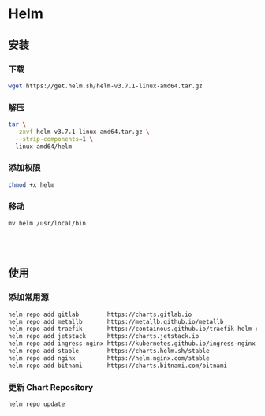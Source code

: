 # Helm

## 安装

### 下载

```bash
wget https://get.helm.sh/helm-v3.7.1-linux-amd64.tar.gz
```

### 解压

```bash
tar \
  -zxvf helm-v3.7.1-linux-amd64.tar.gz \
  --strip-components=1 \
  linux-amd64/helm
```

### 添加权限

```bash
chmod +x helm
```

### 移动

```
mv helm /usr/local/bin
```

<br />
<br />

## 使用

### 添加常用源

```bash
helm repo add gitlab        https://charts.gitlab.io
helm repo add metallb      	https://metallb.github.io/metallb
helm repo add traefik      	https://containous.github.io/traefik-helm-chart
helm repo add jetstack      https://charts.jetstack.io
helm repo add ingress-nginx https://kubernetes.github.io/ingress-nginx
helm repo add stable       	https://charts.helm.sh/stable
helm repo add nginx        	https://helm.nginx.com/stable
helm repo add bitnami      	https://charts.bitnami.com/bitnami
```

### 更新 Chart Repository

```bash
helm repo update
```
